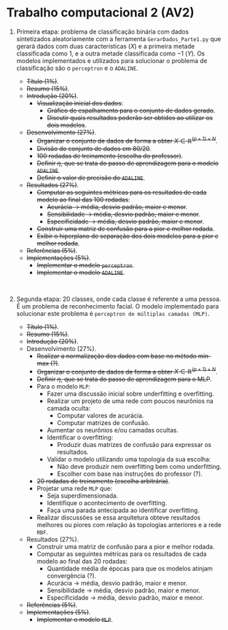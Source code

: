 # Trabalho computacional 2 (AV2)

1. Primeira etapa: problema de classificação binária com dados sintetizados aleatoriamente com a ferramenta `GerarDados_Parte1.py` que gerará dados com duas características $(X)$ e a primeira metade classificada como $1$, e a outra metade classificada como $-1$ $(Y)$. Os modelos implementados e utilizados para solucionar o problema de classificação são o `perceptron` e o `ADALINE`.

    - ~~Título (1%)~~.
    - ~~Resumo (15%)~~.
    - ~~Introdução (20%)~~.
        - ~~Visualização inicial dos dados~~:
            - ~~Gráfico de espalhamento para o conjunto de dados gerado~~.
            - ~~Discutir quais resultados poderão ser obtidos ao utilizar os dois modelos~~.
    - ~~Desenvolvimento (27%)~~.
        - ~~Organizar o conjunto de dados de forma a obter $X\in\mathbb{R}^{(p+1)\times N}$~~.
        - ~~Divisão do conjunto de dados em $80/20$~~.
        - ~~$100$ rodadas de treinamento (escolha do professor)~~.
        - ~~Definir $\eta$, que se trata do passo de aprendizagem para o modelo `ADALINE`~~.
        - ~~Definir o valor de precisão do `ADALINE`~~.
    - ~~Resultados (27%)~~.
        - ~~Computar as seguintes métricas para os resultados de cada modelo ao final das $100$ rodadas~~:
            - ~~Acurácia -> média, desvio padrão, maior e menor~~.
            - ~~Sensibilidade -> média, desvio padrão, maior e menor~~.
            - ~~Especificidade -> média, desvio padrão, maior e menor~~.
        - ~~Construir uma matriz de confusão para a pior e melhor rodada~~.
        - ~~Exibir o hiperplano de separação dos dois modelos para a pior e melhor rodada~~.
    - ~~Referências (5%)~~.
    - ~~Implementações (5%)~~.
        - ~~Implementar o modelo `perceptron`~~.
        - ~~Implementar o modelo `ADALINE`~~.

<br>

2. Segunda etapa: $20$ classes, onde cada classe é referente a uma pessoa. É um problema de reconhecimento facial. O modelo implementado para solucionar este problema é `perceptron de múltiplas camadas (MLP)`.

    - ~~Título (1%)~~.
    - ~~Resumo (15%)~~.
    - ~~Introdução (20%)~~.
    - Desenvolvimento (27%).
        - ~~Realizar a normalização dos dados com base no método min-max (?)~~.
        - ~~Organizar o conjunto de dados de forma a obter $X\in\mathbb{R}^{(p+1)\times N}$~~.
        - ~~Definir $\eta$, que se trata do passo de aprendizagem para o MLP~~.
        - Para o modelo `MLP`:
            - Fazer uma discussão inicial sobre underfitting e overfitting.
            - Realizar um projeto de uma rede com poucos neurônios na camada oculta:
                - Computar valores de acurácia.
                - Computar matrizes de confusão.
            - Aumentar os neurônios e/ou camadas ocultas.
            - Identificar o overfitting:
                - Produzir duas matrizes de confusão para expressar os resultados.
            - Validar o modelo utilizando uma topologia da sua escolha:
                - Não deve produzir nem overfitting bem como underfitting.
                - Escolher com base nas instruções do professor (?).
        - ~~$20$ rodadas de treinamento (escolha arbitrária)~~.
        - Projetar uma rede `MLP` que:
            - Seja superdimensionada.
            - Identifique o acontecimento de overfitting.
            - Faça uma parada antecipada ao identificar overfitting.
        - Realizar discussões se essa arquitetura obteve resultados melhores ou piores com relação às topologias anteriores e a rede `RBF`.
    - Resultados (27%).
        - Construir uma matriz de confusão para a pior e melhor rodada.
        - Computar as seguintes métricas para os resultados de cada modelo ao final das $20$ rodadas:
            - Quantidade média de épocas para que os modelos atinjam convergência (?).
            - Acurácia -> média, desvio padrão, maior e menor.
            - Sensibilidade -> média, desvio padrão, maior e menor.
            - Especificidade -> média, desvio padrão, maior e menor.
    - ~~Referências (5%)~~.
    - ~~Implementações (5%)~~.
        - ~~Implementar o modelo `MLP`~~.

